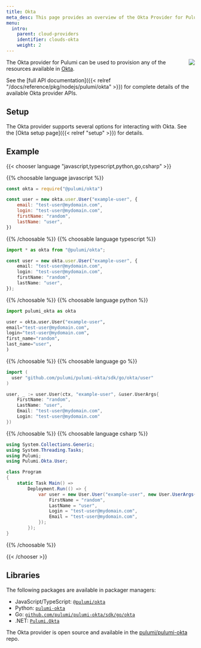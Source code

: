 ```yaml
---
title: Okta
meta_desc: This page provides an overview of the Okta Provider for Pulumi.
menu:
  intro:
    parent: cloud-providers
    identifier: clouds-okta
    weight: 2
---
```


<img src="/logos/tech/okta.png" align="right" class="h-16 px-8 pb-4">

The Okta provider for Pulumi can be used to provision any of the resources available in [Okta](https://www.okta.com/).

See the [full API documentation]({{< relref "/docs/reference/pkg/nodejs/pulumi/okta" >}}) for complete details of the available Okta provider APIs.

## Setup

The Okta provider supports several options for interacting with Okta.  See the [Okta setup page]({{< relref "setup" >}}) for details.

## Example

{{< chooser language "javascript,typescript,python,go,csharp" >}}

{{% choosable language javascript %}}

```javascript
const okta = require("@pulumi/okta")

const user = new okta.user.User("example-user", {
    email: "test-user@mydomain.com",
    login: "test-user@mydomain.com",
    firstName: "random",
    lastName: "user",
})
```

{{% /choosable %}}
{{% choosable language typescript %}}

```typescript
import * as okta from "@pulumi/okta";

const user = new okta.user.User("example-user", {
    email: "test-user@mydomain.com",
    login: "test-user@mydomain.com",
    firstName: "random",
    lastName: "user",
});
```

{{% /choosable %}}
{{% choosable language python %}}

```python
import pulumi_okta as okta

user = okta.user.User("example-user",
email="test-user@mydomain.com",
login="test-user@mydomain.com",
first_name="random",
last_name="user",
)
```

{{% /choosable %}}
{{% choosable language go %}}

```go
import (
  user "github.com/pulumi/pulumi-okta/sdk/go/okta/user"
)

user, _ := user.User(ctx, "example-user", &user.UserArgs{
    FirstName: "random",
    LastName: "user",
    Email: "test-user@mydomain.com",
    Login: "test-user@mydomain.com"
})
```

{{% /choosable %}}
{{% choosable language csharp %}}

```csharp
using System.Collections.Generic;
using System.Threading.Tasks;
using Pulumi;
using Pulumi.Okta.User;

class Program
{
    static Task Main() =>
        Deployment.Run(() => {
            var user = new User.User("example-user", new User.UserArgs{
                FirstName = "random",
                LastName = "user",
                Login = "test-user@mydomain.com",
                Email = "test-user@mydomain.com",
            });
        });
}
```

{{% /choosable %}}

{{< /chooser >}}

## Libraries

The following packages are available in packager managers:

* JavaScript/TypeScript: [`@pulumi/okta`](https://www.npmjs.com/package/@pulumi/okta)
* Python: [`pulumi-okta`](https://pypi.org/project/pulumi-okta/)
* Go: [`github.com/pulumi/pulumi-okta/sdk/go/okta`](https://github.com/pulumi/pulumi-okta)
* .NET: [`Pulumi.Okta`](https://www.nuget.org/packages/Pulumi.Okta)

The Okta provider is open source and available in the [pulumi/pulumi-okta](https://github.com/pulumi/pulumi-okta) repo.
